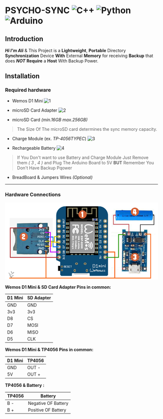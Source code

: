 
# PSYCHO-SYNC ![C++](https://img.shields.io/badge/C++-darkblue?logo=cplusplus&logoColor=white) ![Python](https://img.shields.io/badge/Python-darkgreen?logo=python&logoColor=white) ![Arduino](https://img.shields.io/badge/Arduino-blue?logo=arduino&logoColor=white)

## Introduction

***Hi I'm Ali*** & This Project is a **Lightweight**, **Portable** Directory **Synchronization** Device **With** External **Memory** for receiving **Backup** that does ***NOT***  **Require** a **Host** With Backup Power.

  

## Installation

### Required hardware

  

- Wemos D1 Mini ![1](https://img.shields.io/badge/1-orange)

- microSD Card Adapter ![2](https://img.shields.io/badge/2-orange)

- microSD Card *(min.16GB max.256GB)*

> The Size Of The microSD card determines the sync memory capacity.

- Charge Module (ex. _TP-4056TYPEC_) ![3](https://img.shields.io/badge/3-orange)

- Rechargeable ‌Battery ![4](https://img.shields.io/badge/4-orange)

> If You Don't want to use Battery and Charge Module Just Remove them *( 3 , 4 )* and Plug The Arduino Board to 5V **BUT** Remember You Don't Have Backup Pqower

- BreadBoard & Jumpers Wires *(Optional)*

___

### Hardware Connections

  

![Hardware Connections](/arduino/circuit/CONNECTIONS.jpg)

**Wemos D1 Mini & SD Card Adapter Pins in common:**

| D1 Mini | SD Adapter |
|--|--|
| GND | GND|
| 3v3 | 3v3|
| D8| CS|
| D7 | MOSI|
| D6 | MISO|
| D5 | CLK|

  

**Wemos D1 Mini & TP4056 Pins in common:**

  

| D1 Mini | TP4056 |
|--|--|
| GND | OUT -|
| 5V | OUT +|

  

**TP4056 & Battery :**

  

| TP4056 | Battery |
|--|--|
| B - | Negative OF Battery|
| B + | Positive OF Battery|